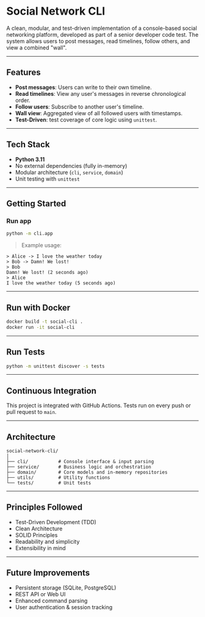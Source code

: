 # Social Network CLI

A clean, modular, and test-driven implementation of a console-based social networking platform, developed as part of a senior developer code test. The system allows users to post messages, read timelines, follow others, and view a combined "wall".

---

## Features

- **Post messages**: Users can write to their own timeline.
- **Read timelines**: View any user's messages in reverse chronological order.
- **Follow users**: Subscribe to another user's timeline.
- **Wall view**: Aggregated view of all followed users with timestamps.
- **Test-Driven**: test coverage of core logic using `unittest`.

---

## Tech Stack

- **Python 3.11**
- No external dependencies (fully in-memory)
- Modular architecture (`cli`, `service`, `domain`)
- Unit testing with `unittest`

---

## Getting Started

### Run app

```bash
python -m cli.app
```

> Example usage:
```
> Alice -> I love the weather today
> Bob -> Damn! We lost!
> Bob
Damn! We lost! (2 seconds ago)
> Alice
I love the weather today (5 seconds ago)
```

---

## Run with Docker

```bash
docker build -t social-cli .
docker run -it social-cli
```

---

## Run Tests

```bash
python -m unittest discover -s tests
```

---

## Continuous Integration

This project is integrated with GitHub Actions. Tests run on every push or pull request to `main`.

---

## Architecture

```
social-network-cli/
│
├── cli/           # Console interface & input parsing
├── service/       # Business logic and orchestration
├── domain/        # Core models and in-memory repositories
├── utils/         # Utility functions
└── tests/         # Unit tests
```

---

## Principles Followed

- Test-Driven Development (TDD)
- Clean Architecture
- SOLID Principles
- Readability and simplicity
- Extensibility in mind

---

## Future Improvements

- Persistent storage (SQLite, PostgreSQL)
- REST API or Web UI
- Enhanced command parsing
- User authentication & session tracking

